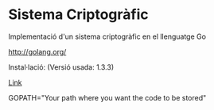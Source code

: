 Sistema Criptogràfic
==================================

Implementació d'un sistema criptogràfic en el llenguatge Go

http://golang.org/

Instal·lació: (Versió usada: 1.3.3)

[Link](http://golang.org/doc/install)

GOPATH="Your path where you want the code to be stored"
